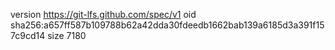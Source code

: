version https://git-lfs.github.com/spec/v1
oid sha256:a657ff587b109788b62a42dda30fdeedb1662bab139a6185d3a391f157c9cd14
size 7180
